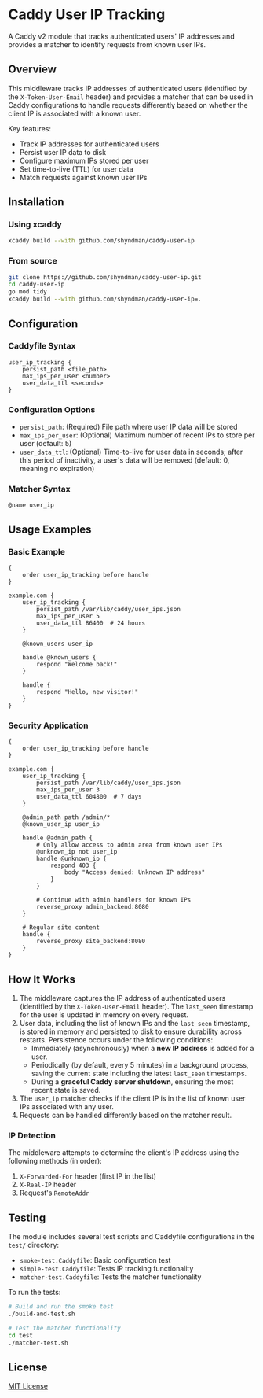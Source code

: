 # Caddy User IP Tracking

A Caddy v2 module that tracks authenticated users' IP addresses and provides a matcher to identify requests from known user IPs.

## Overview

This middleware tracks IP addresses of authenticated users (identified by the `X-Token-User-Email` header) and provides a matcher that can be used in Caddy configurations to handle requests differently based on whether the client IP is associated with a known user.

Key features:
- Track IP addresses for authenticated users
- Persist user IP data to disk
- Configure maximum IPs stored per user
- Set time-to-live (TTL) for user data
- Match requests against known user IPs

## Installation

### Using xcaddy

```bash
xcaddy build --with github.com/shyndman/caddy-user-ip
```

### From source

```bash
git clone https://github.com/shyndman/caddy-user-ip.git
cd caddy-user-ip
go mod tidy
xcaddy build --with github.com/shyndman/caddy-user-ip=.
```

## Configuration

### Caddyfile Syntax

```
user_ip_tracking {
    persist_path <file_path>
    max_ips_per_user <number>
    user_data_ttl <seconds>
}
```

### Configuration Options

- `persist_path`: (Required) File path where user IP data will be stored
- `max_ips_per_user`: (Optional) Maximum number of recent IPs to store per user (default: 5)
- `user_data_ttl`: (Optional) Time-to-live for user data in seconds; after this period of inactivity, a user's data will be removed (default: 0, meaning no expiration)

### Matcher Syntax

```
@name user_ip
```

## Usage Examples

### Basic Example

```
{
    order user_ip_tracking before handle
}

example.com {
    user_ip_tracking {
        persist_path /var/lib/caddy/user_ips.json
        max_ips_per_user 5
        user_data_ttl 86400  # 24 hours
    }

    @known_users user_ip

    handle @known_users {
        respond "Welcome back!"
    }

    handle {
        respond "Hello, new visitor!"
    }
}
```

### Security Application

```
{
    order user_ip_tracking before handle
}

example.com {
    user_ip_tracking {
        persist_path /var/lib/caddy/user_ips.json
        max_ips_per_user 3
        user_data_ttl 604800  # 7 days
    }

    @admin_path path /admin/*
    @known_user_ip user_ip

    handle @admin_path {
        # Only allow access to admin area from known user IPs
        @unknown_ip not user_ip
        handle @unknown_ip {
            respond 403 {
                body "Access denied: Unknown IP address"
            }
        }

        # Continue with admin handlers for known IPs
        reverse_proxy admin_backend:8080
    }

    # Regular site content
    handle {
        reverse_proxy site_backend:8080
    }
}
```

## How It Works

1. The middleware captures the IP address of authenticated users (identified by the `X-Token-User-Email` header). The `last_seen` timestamp for the user is updated in memory on every request.
2. User data, including the list of known IPs and the `last_seen` timestamp, is stored in memory and persisted to disk to ensure durability across restarts. Persistence occurs under the following conditions:
    *   Immediately (asynchronously) when a **new IP address** is added for a user.
    *   Periodically (by default, every 5 minutes) in a background process, saving the current state including the latest `last_seen` timestamps.
    *   During a **graceful Caddy server shutdown**, ensuring the most recent state is saved.
3. The `user_ip` matcher checks if the client IP is in the list of known user IPs associated with any user.
4. Requests can be handled differently based on the matcher result.

### IP Detection

The middleware attempts to determine the client's IP address using the following methods (in order):
1. `X-Forwarded-For` header (first IP in the list)
2. `X-Real-IP` header
3. Request's `RemoteAddr`

## Testing

The module includes several test scripts and Caddyfile configurations in the `test/` directory:

- `smoke-test.Caddyfile`: Basic configuration test
- `simple-test.Caddyfile`: Tests IP tracking functionality
- `matcher-test.Caddyfile`: Tests the matcher functionality

To run the tests:

```bash
# Build and run the smoke test
./build-and-test.sh

# Test the matcher functionality
cd test
./matcher-test.sh
```

## License

[MIT License](LICENSE)
